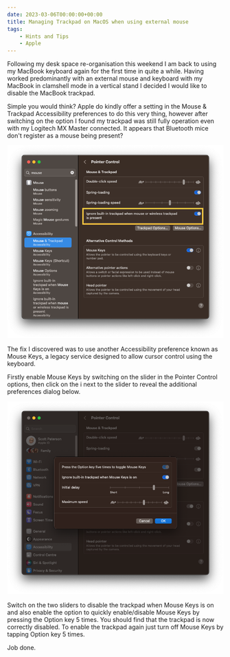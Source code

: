 ```yaml
---
date: 2023-03-06T00:00:00+00:00
title: Managing Trackpad on MacOS when using external mouse
tags:
    - Hints and Tips
    - Apple
---
```

Following my desk space re-organisation this weekend I am back to using my MacBook keyboard again for the first time in quite a while. Having worked predominantly with an external mouse and keyboard with my MacBook in clamshell mode in a vertical stand I decided I would like to disable the MacBook trackpad.

Simple you would think? Apple do kindly offer a setting in the Mouse & Trackpad Accessibility preferences to do this very thing, however  after switching on the option I found my trackpad was still fully operation even with my Logitech MX Master connected. It appears that Bluetooth mice don't register as a mouse being present?

![Disabling trackpad when mouse present](mouseoptions.png "Mouse & Trackpad Accessibility Preferences")

The fix I discovered was to use another Accessibility preference known as Mouse Keys, a legacy service designed to allow cursor control using the keyboard.

Firstly enable Mouse Keys by switching on the slider in the Pointer Control options, then click on the i next to the slider to reveal the additional preferences dialog below.

![Enable mouse keys](mousekeys.png "enable mouse keys")

Switch on the two sliders to disable the trackpad when Mouse Keys is on and also enable the option to quickly enable/disable Mouse Keys by pressing the Option key 5 times. You should find that the trackpad is now correctly disabled. To enable the trackpad again just turn off Mouse Keys by tapping Option key 5 times.

Job done.
